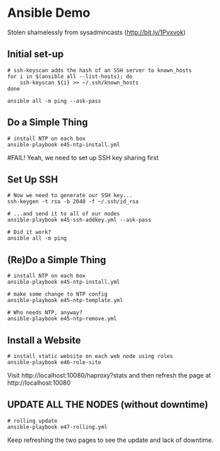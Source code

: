 Ansible Demo
============

Stolen shamelessly from sysadmincasts (http://bit.ly/1Pvxvok)

Initial set-up
--------------
    # ssh-keyscan adds the hash of an SSH server to known_hosts
    for i in $(ansible all --list-hosts); do
        ssh-keyscan ${i} >> ~/.ssh/known_hosts
    done

    ansible all -m ping --ask-pass

Do a Simple Thing
-----------------

    # install NTP on each box
    ansible-playbook e45-ntp-install.yml

\#FAIL! Yeah, we need to set up SSH key sharing first

Set Up SSH
----------

    # Now we need to generate our SSH key...
    ssh-keygen -t rsa -b 2048 -f ~/.ssh/id_rsa

    # ...and send it to all of our nodes
    ansible-playbook e45-ssh-addkey.yml --ask-pass

    # Did it work?
    ansible all -m ping

(Re)Do a Simple Thing
---------------------

    # install NTP on each box
    ansible-playbook e45-ntp-install.yml

    # make some change to NTP config
    ansible-playbook e45-ntp-template.yml

    # Who needs NTP, anyway?
    ansible-playbook e45-ntp-remove.yml

Install a Website
-----------------

    # install static website on each web node using roles
    ansible-playbook e46-role-site

Visit http://localhost:10080/haproxy?stats and then refresh the page at http://localhost:10080

UPDATE ALL THE NODES (without downtime)
---------------------------------------

    # rolling update
    ansible-playbook e47-rolling.yml

Keep refreshing the two pages to see the update and lack of downtime.
